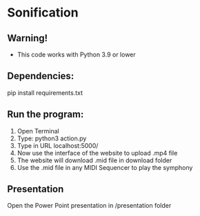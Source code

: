 # Sonification

<h2>Warning!</h2>
    <ul>
	<li>This code works with Python 3.9 or lower</li>
    </ul>




<h2>Dependencies:</h2>
    <p>pip install requirements.txt</p>





<h2>Run the program:</h2>
   <ol> 
    <li>Open Terminal</li> 
    <li>Type: python3 action.py</li>
    <li>Type in URL localhost:5000/</li> 
    <li>Now use the interface of the website to upload .mp4 file</li>
    <li>The website will download .mid file in download folder</li>
    <li>Use the .mid file in any MIDI Sequencer to play the symphony</li>   
   </ol>


<h2>Presentation</h2>
<p>Open the Power Point presentation in /presentation folder</p>



